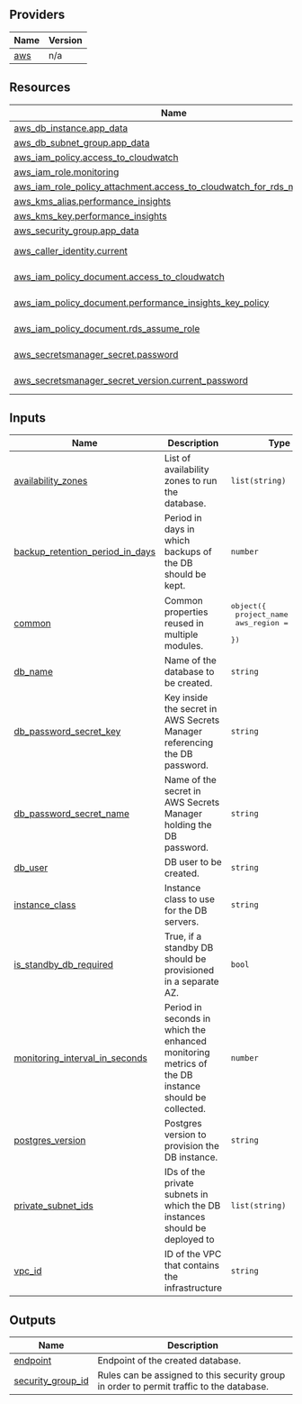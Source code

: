 <!-- BEGIN_TF_DOCS -->


## Providers

| Name | Version |
|------|---------|
| <a name="provider_aws"></a> [aws](#provider\_aws) | n/a |

## Resources

| Name | Type |
|------|------|
| [aws_db_instance.app_data](https://registry.terraform.io/providers/hashicorp/aws/latest/docs/resources/db_instance) | resource |
| [aws_db_subnet_group.app_data](https://registry.terraform.io/providers/hashicorp/aws/latest/docs/resources/db_subnet_group) | resource |
| [aws_iam_policy.access_to_cloudwatch](https://registry.terraform.io/providers/hashicorp/aws/latest/docs/resources/iam_policy) | resource |
| [aws_iam_role.monitoring](https://registry.terraform.io/providers/hashicorp/aws/latest/docs/resources/iam_role) | resource |
| [aws_iam_role_policy_attachment.access_to_cloudwatch_for_rds_monitoring](https://registry.terraform.io/providers/hashicorp/aws/latest/docs/resources/iam_role_policy_attachment) | resource |
| [aws_kms_alias.performance_insights](https://registry.terraform.io/providers/hashicorp/aws/latest/docs/resources/kms_alias) | resource |
| [aws_kms_key.performance_insights](https://registry.terraform.io/providers/hashicorp/aws/latest/docs/resources/kms_key) | resource |
| [aws_security_group.app_data](https://registry.terraform.io/providers/hashicorp/aws/latest/docs/resources/security_group) | resource |
| [aws_caller_identity.current](https://registry.terraform.io/providers/hashicorp/aws/latest/docs/data-sources/caller_identity) | data source |
| [aws_iam_policy_document.access_to_cloudwatch](https://registry.terraform.io/providers/hashicorp/aws/latest/docs/data-sources/iam_policy_document) | data source |
| [aws_iam_policy_document.performance_insights_key_policy](https://registry.terraform.io/providers/hashicorp/aws/latest/docs/data-sources/iam_policy_document) | data source |
| [aws_iam_policy_document.rds_assume_role](https://registry.terraform.io/providers/hashicorp/aws/latest/docs/data-sources/iam_policy_document) | data source |
| [aws_secretsmanager_secret.password](https://registry.terraform.io/providers/hashicorp/aws/latest/docs/data-sources/secretsmanager_secret) | data source |
| [aws_secretsmanager_secret_version.current_password](https://registry.terraform.io/providers/hashicorp/aws/latest/docs/data-sources/secretsmanager_secret_version) | data source |

## Inputs

| Name | Description | Type | Default |
|------|-------------|------|---------|
| <a name="input_availability_zones"></a> [availability\_zones](#input\_availability\_zones) | List of availability zones to run the database. | `list(string)` | n/a |
| <a name="input_backup_retention_period_in_days"></a> [backup\_retention\_period\_in\_days](#input\_backup\_retention\_period\_in\_days) | Period in days in which backups of the DB should be kept. | `number` | `2` |
| <a name="input_common"></a> [common](#input\_common) | Common properties reused in multiple modules. | <pre>object({<br>    project_name = string<br>    aws_region   = string<br>  })</pre> | n/a |
| <a name="input_db_name"></a> [db\_name](#input\_db\_name) | Name of the database to be created. | `string` | n/a |
| <a name="input_db_password_secret_key"></a> [db\_password\_secret\_key](#input\_db\_password\_secret\_key) | Key inside the secret in AWS Secrets Manager referencing the DB password. | `string` | n/a |
| <a name="input_db_password_secret_name"></a> [db\_password\_secret\_name](#input\_db\_password\_secret\_name) | Name of the secret in AWS Secrets Manager holding the DB password. | `string` | n/a |
| <a name="input_db_user"></a> [db\_user](#input\_db\_user) | DB user to be created. | `string` | n/a |
| <a name="input_instance_class"></a> [instance\_class](#input\_instance\_class) | Instance class to use for the DB servers. | `string` | `"db.t3.small"` |
| <a name="input_is_standby_db_required"></a> [is\_standby\_db\_required](#input\_is\_standby\_db\_required) | True, if a standby DB should be provisioned in a separate AZ. | `bool` | `true` |
| <a name="input_monitoring_interval_in_seconds"></a> [monitoring\_interval\_in\_seconds](#input\_monitoring\_interval\_in\_seconds) | Period in seconds in which the enhanced monitoring metrics of the DB instance should be collected. | `number` | `60` |
| <a name="input_postgres_version"></a> [postgres\_version](#input\_postgres\_version) | Postgres version to provision the DB instance. | `string` | `"11"` |
| <a name="input_private_subnet_ids"></a> [private\_subnet\_ids](#input\_private\_subnet\_ids) | IDs of the private subnets in which the DB instances should be deployed to | `list(string)` | n/a |
| <a name="input_vpc_id"></a> [vpc\_id](#input\_vpc\_id) | ID of the VPC that contains the infrastructure | `string` | n/a |

## Outputs

| Name | Description |
|------|-------------|
| <a name="output_endpoint"></a> [endpoint](#output\_endpoint) | Endpoint of the created database. |
| <a name="output_security_group_id"></a> [security\_group\_id](#output\_security\_group\_id) | Rules can be assigned to this security group in order to permit traffic to the database. |
<!-- END_TF_DOCS -->
